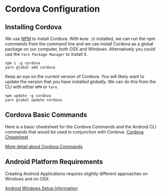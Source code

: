 # Cordova Configuration

## Installing Cordova

We use [NPM](https://npmjs.com) to install Cordova. With `Node JS` installed, we can run the npm commands from the command line and we can install Cordova as a global package on our computer, both OSX and Windows. Alternatively you could use the `Yarn Package Manager` to install it.

```
npm i -g cordova
yarn global add cordova
```

Keep an eye on the current version of Cordova. You will likely want to update the version that you have installed globally. We can do this from the CLI with either `NPM` or `Yarn`.

```
npm update -g cordova
yarn global update cordova
```

## Cordova Basic Commands

Here is a basic cheatsheet for the Cordova Commands and the Android CLI commands that would be used in conjunction with Cordova. [Cordova Cheatsheet](https://codepen.io/mad-d/pen/OPPyOw)

[More detail about Cordova Commands](./cordova-commands.md)


## Android Platform Requirements

Creating Android Applications requires slightly different approaches on Windows and on OSX.

[Android Windows Setup Information](./android.md)


